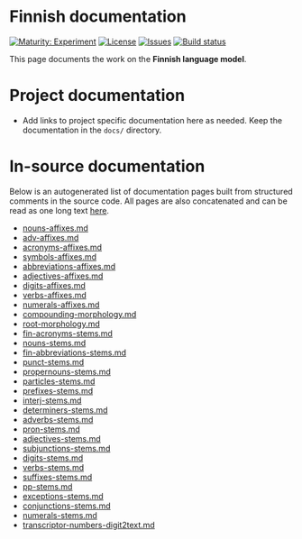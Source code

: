 # Finnish documentation

[![Maturity: Experiment](https://img.shields.io/badge/Maturity-Experiment-black.svg)](https://giellalt.github.io/MaturityClassification.html)
[![License](https://img.shields.io/github/license/giellalt/lang-fin)](https://raw.githubusercontent.com/giellalt/lang-fin/develop/LICENSE)
[![Issues](https://img.shields.io/github/issues/giellalt/lang-fin)](https://github.com/giellalt/lang-fin/issues)
[![Build status](https://github.com/giellalt/lang-fin/workflows/Speller%20CI+CD/badge.svg)](https://github.com/giellalt/lang-fin/actions)

This page documents the work on the **Finnish language model**. 

# Project documentation

* Add links to project specific documentation here as needed. Keep the documentation in the `docs/` directory.

# In-source documentation

Below is an autogenerated list of documentation pages built from structured comments in the source code. All pages are also concatenated and can be read as one long text [here](fin.md).
* [nouns-affixes.md](nouns-affixes.md)
* [adv-affixes.md](adv-affixes.md)
* [acronyms-affixes.md](acronyms-affixes.md)
* [symbols-affixes.md](symbols-affixes.md)
* [abbreviations-affixes.md](abbreviations-affixes.md)
* [adjectives-affixes.md](adjectives-affixes.md)
* [digits-affixes.md](digits-affixes.md)
* [verbs-affixes.md](verbs-affixes.md)
* [numerals-affixes.md](numerals-affixes.md)
* [compounding-morphology.md](compounding-morphology.md)
* [root-morphology.md](root-morphology.md)
* [fin-acronyms-stems.md](fin-acronyms-stems.md)
* [nouns-stems.md](nouns-stems.md)
* [fin-abbreviations-stems.md](fin-abbreviations-stems.md)
* [punct-stems.md](punct-stems.md)
* [propernouns-stems.md](propernouns-stems.md)
* [particles-stems.md](particles-stems.md)
* [prefixes-stems.md](prefixes-stems.md)
* [interj-stems.md](interj-stems.md)
* [determiners-stems.md](determiners-stems.md)
* [adverbs-stems.md](adverbs-stems.md)
* [pron-stems.md](pron-stems.md)
* [adjectives-stems.md](adjectives-stems.md)
* [subjunctions-stems.md](subjunctions-stems.md)
* [digits-stems.md](digits-stems.md)
* [verbs-stems.md](verbs-stems.md)
* [suffixes-stems.md](suffixes-stems.md)
* [pp-stems.md](pp-stems.md)
* [exceptions-stems.md](exceptions-stems.md)
* [conjunctions-stems.md](conjunctions-stems.md)
* [numerals-stems.md](numerals-stems.md)
* [transcriptor-numbers-digit2text.md](transcriptor-numbers-digit2text.md)
